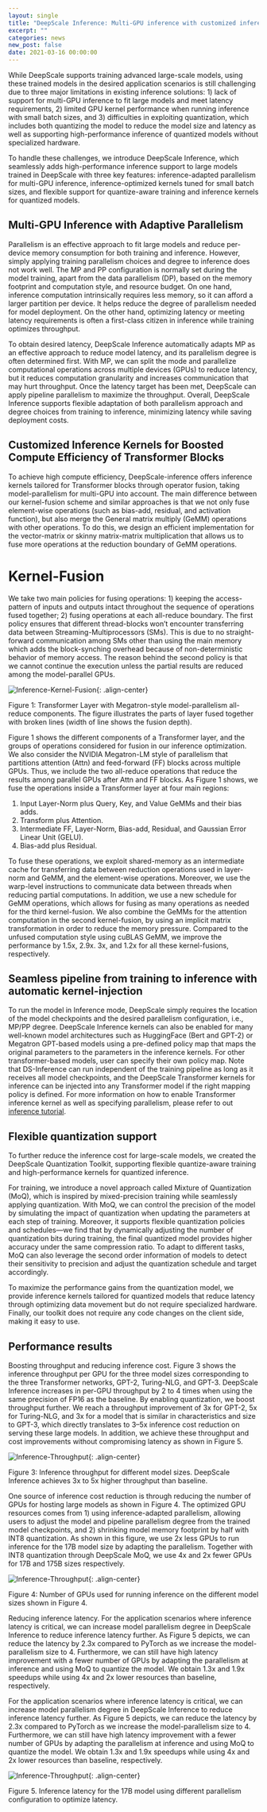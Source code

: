 ```yaml
---
layout: single
title: "DeepScale Inference: Multi-GPU inference with customized inference kerenls and quantization support"
excerpt: ""
categories: news
new_post: false
date: 2021-03-16 00:00:00
---
```

While DeepScale supports training advanced large-scale models, using these trained models in the desired application scenarios is still challenging due to three major limitations in existing inference solutions: 1) lack of support for multi-GPU inference to fit large models and meet latency requirements, 2) limited GPU kernel performance when running inference with small batch sizes, and 3) difficulties in exploiting quantization, which includes both quantizing the model to reduce the model size and latency as well as supporting high-performance inference of quantized models without specialized hardware.

To handle these challenges, we introduce DeepScale Inference, which seamlessly adds high-performance inference support to large models trained in DeepScale with three key features:  inference-adapted parallelism for multi-GPU inference, inference-optimized kernels tuned for small batch sizes, and flexible support for quantize-aware training and inference kernels for quantized models.

## Multi-GPU Inference with Adaptive Parallelism

Parallelism is an effective approach to fit large models and reduce per-device memory consumption for both training and inference. However, simply applying training parallelism choices and degree to inference does not work well. The MP and PP configuration is normally set during the model training, apart from the data parallelism (DP), based on the memory footprint and computation style, and resource budget. On one hand, inference computation intrinsically requires less memory, so it can afford a larger partition per device. It helps reduce the degree of parallelism needed for model deployment. On the other hand, optimizing latency or meeting latency requirements is often a first-class citizen in inference while training optimizes throughput.

To obtain desired latency, DeepScale Inference automatically adapts MP as an effective approach to reduce model latency, and its parallelism degree is often determined first. With MP, we can split the mode and parallelize computational operations across multiple devices (GPUs) to reduce latency, but it reduces computation granularity and increases communication that may hurt throughput. Once the latency target has been met, DeepScale can apply pipeline parallelism to maximize the throughput. Overall, DeepScale Inference supports flexible adaptation of both parallelism approach and degree choices from training to inference, minimizing latency while saving deployment costs.


## Customized Inference Kernels for Boosted Compute Efficiency of Transformer Blocks

To achieve high compute efficiency, DeepScale-inference offers inference kernels tailored for Transformer blocks through operator fusion, taking model-parallelism for multi-GPU into account. The main difference between our kernel-fusion scheme and similar approaches is that we not only fuse element-wise operations (such as bias-add, residual, and activation function), but also merge the General matrix multiply (GeMM) operations with other operations. To do this, we design an efficient implementation for the vector-matrix or skinny matrix-matrix multiplication that allows us to fuse more operations at the reduction boundary of GeMM operations.

# Kernel-Fusion

We take two main policies for fusing operations: 1) keeping the access-pattern of inputs and outputs intact throughout the sequence of operations fused together; 2) fusing operations at each all-reduce boundary. The first policy ensures that different thread-blocks won’t encounter transferring data between Streaming-Multiprocessors (SMs). This is due to no straight-forward communication among SMs other than using the main memory which adds the block-synching overhead because of non-deterministic behavior of memory access. The reason behind the second policy is that we cannot continue the execution unless the partial results are reduced among the model-parallel GPUs.

![Inference-Kernel-Fusion](/assets/images/inference-kernel-fusion.png){: .align-center}

Figure 1: Transformer Layer with Megatron-style model-parallelism all-reduce components. The figure illustrates the parts of layer fused together with broken lines (width of line shows the fusion depth).

Figure 1 shows the different components of a Transformer layer, and the groups of operations considered for fusion in our inference optimization. We also consider the NVIDIA Megatron-LM style of parallelism that partitions attention (Attn) and feed-forward (FF) blocks across multiple GPUs. Thus, we include the two all-reduce operations that reduce the results among parallel GPUs after Attn and FF blocks. As Figure 1 shows, we fuse the operations inside a Transformer layer at four main regions:
1.	Input Layer-Norm plus Query, Key, and Value GeMMs and their bias adds.
2.	Transform plus Attention.
3.  Intermediate FF, Layer-Norm, Bias-add, Residual, and Gaussian Error Linear Unit (GELU).
4.	Bias-add plus Residual.

To fuse these operations, we exploit shared-memory as an intermediate cache for transferring data between reduction operations used in layer-norm and GeMM, and the element-wise operations. Moreover, we use the warp-level instructions to communicate data between threads when reducing partial computations. In addition, we use a new schedule for GeMM operations, which allows for fusing as many operations as needed for the third kernel-fusion. We also combine the GeMMs for the attention computation in the second kernel-fusion, by using an implicit matrix transformation in order to reduce the memory pressure. Compared to the unfused computation style using cuBLAS GeMM, we improve the performance by 1.5x, 2.9x. 3x, and 1.2x for all these kernel-fusions, respectively.

## Seamless pipeline from training to inference with automatic kernel-injection

To run the model in Inference mode, DeepScale simply requires the location of the model checkpoints and the desired parallelism configuration, i.e., MP/PP degree. DeepScale Inference kernels can also be enabled for many well-known model architectures such as HuggingFace (Bert and GPT-2) or Megatron GPT-based models using a pre-defined policy map that maps the original parameters to the parameters in the inference kernels. For other transformer-based models, user can specify their own policy map. Note that DS-Inference can run independent of the training pipeline as long as it receives all model checkpoints, and the DeepScale Transformer kernels for inference can be injected into any Transformer model if the right mapping policy is defined. For more information on how to enable Transformer inference kernel as well as specifying parallelism, please refer to out [inference tutorial](https://www.deepscale.khulnasoft.com/tutorials/inference-tutorial/).


## Flexible quantization support

To further reduce the inference cost for large-scale models, we created the DeepScale Quantization Toolkit, supporting flexible quantize-aware training and high-performance kernels for quantized inference.

For training, we introduce a novel approach called Mixture of Quantization (MoQ), which is inspired by mixed-precision training while seamlessly applying quantization. With MoQ, we can control the precision of the model by simulating the impact of quantization when updating the parameters at each step of training. Moreover, it supports flexible quantization policies and schedules—we find that by dynamically adjusting the number of quantization bits during training, the final quantized model provides higher accuracy under the same compression ratio. To adapt to different tasks, MoQ can also leverage the second order information of models to detect their sensitivity to precision and adjust the quantization schedule and target accordingly.  

To maximize the performance gains from the quantization model, we provide inference kernels tailored for quantized models that reduce latency through optimizing data movement but do not require specialized hardware. Finally, our toolkit does not require any code changes on the client side, making it easy to use.

## Performance results

Boosting throughput and reducing inference cost.  Figure 3 shows the inference throughput per GPU for the three model sizes corresponding to the three Transformer networks, GPT-2, Turing-NLG, and GPT-3. DeepScale Inference increases in per-GPU throughput by 2 to 4 times when using the same precision of FP16 as the baseline.  By enabling quantization, we boost throughput further. We reach a throughput improvement of 3x for GPT-2, 5x for Turing-NLG, and 3x for a model that is similar in characteristics and size to GPT-3, which directly translates to 3–5x inference cost reduction on serving these large models. In addition, we achieve these throughput and cost improvements without compromising latency as shown in Figure 5.  

![Inference-Throughput](/assets/images/inference-throughput.png){: .align-center}

Figure 3: Inference throughput for different model sizes. DeepScale Inference achieves 3x to 5x higher throughput than baseline.

One source of inference cost reduction is through reducing the number of GPUs for hosting large models as shown in Figure 4.  The optimized GPU resources comes from 1) using inference-adapted parallelism, allowing users to adjust the model and pipeline parallelism degree from the trained model checkpoints, and 2) shrinking model memory footprint by half with INT8 quantization.  As shown in this figure, we use 2x less GPUs to run inference for the 17B model size by adapting the parallelism.  Together with INT8 quantization through DeepScale MoQ, we use 4x and 2x fewer GPUs for 17B and 175B sizes respectively.  

![Inference-Throughput](/assets/images/gpu-numbers.png){: .align-center}

Figure 4: Number of GPUs used for running inference on the different model sizes shown in Figure 4.

Reducing inference latency.  For the application scenarios where inference latency is critical, we can increase model parallelism degree in DeepScale Inference to reduce inference latency further.  As Figure 5 depicts, we can reduce the latency by 2.3x compared to PyTorch as we increase the model-parallelism size to 4.  Furthermore, we can still have high latency improvement with a fewer number of GPUs by adapting the parallelism at inference and using MoQ to quantize the model. We obtain 1.3x and 1.9x speedups while using 4x and 2x lower resources than baseline, respectively.

For the application scenarios where inference latency is critical, we can increase model parallelism degree in DeepScale Inference to reduce inference latency further.  As Figure 5 depicts, we can reduce the latency by 2.3x compared to PyTorch as we increase the model-parallelism size to 4.  Furthermore, we can still have high latency improvement with a fewer number of GPUs by adapting the parallelism at inference and using MoQ to quantize the model. We obtain 1.3x and 1.9x speedups while using 4x and 2x lower resources than baseline, respectively.

![Inference-Throughput](/assets/images/inference-latency.png){: .align-center}

Figure 5. Inference latency for the 17B model using different parallelism configuration to optimize latency.
